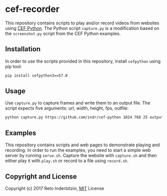 # cef-recorder

This repository contains scripts to play and/or record videos from websites using [CEF Python](https://github.com/cztomczak/cefpython). The Python script `capture.py` is a modification based on the `screenshot.py` script from the CEF Python examples.


## Installation

In order to use the scripts provided in this repository, install `cefpython` using pip tool:

```bash
pip install cefpython3==57.0
```


## Usage

Use `capture.py` to capture frames and write them to an output file. The script expects five arguments: url, width, height, fps, outfile:

```bash
python capture.py https://github.com/indr/cef-python 1024 768 25 output.bgra
```

## Examples

This repository contains scripts and web pages to demonstrate playing and recording. In order to run the examples, you need to start a simple web server by running `serve.sh`. Capture the website with `capture.sh` and then either play it with `play.sh` or record to a file using `record.sh`.


## Copyright and License

Copyright (c) 2017 Reto Inderbitzin, [MIT](LICENSE) License
